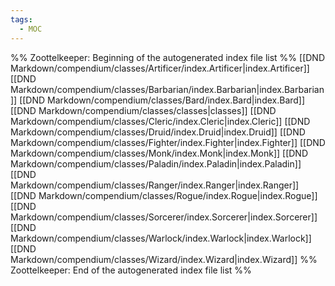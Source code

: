 ```yaml
---
tags:
  - MOC
---
```

%% Zoottelkeeper: Beginning of the autogenerated index file list  %%
 [[DND Markdown/compendium/classes/Artificer/index.Artificer|index.Artificer]]
 [[DND Markdown/compendium/classes/Barbarian/index.Barbarian|index.Barbarian]]
 [[DND Markdown/compendium/classes/Bard/index.Bard|index.Bard]]
 [[DND Markdown/compendium/classes/classes|classes]]
 [[DND Markdown/compendium/classes/Cleric/index.Cleric|index.Cleric]]
 [[DND Markdown/compendium/classes/Druid/index.Druid|index.Druid]]
 [[DND Markdown/compendium/classes/Fighter/index.Fighter|index.Fighter]]
 [[DND Markdown/compendium/classes/Monk/index.Monk|index.Monk]]
 [[DND Markdown/compendium/classes/Paladin/index.Paladin|index.Paladin]]
 [[DND Markdown/compendium/classes/Ranger/index.Ranger|index.Ranger]]
 [[DND Markdown/compendium/classes/Rogue/index.Rogue|index.Rogue]]
 [[DND Markdown/compendium/classes/Sorcerer/index.Sorcerer|index.Sorcerer]]
 [[DND Markdown/compendium/classes/Warlock/index.Warlock|index.Warlock]]
 [[DND Markdown/compendium/classes/Wizard/index.Wizard|index.Wizard]]
%% Zoottelkeeper: End of the autogenerated index file list  %%
